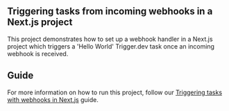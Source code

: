 ## Triggering tasks from incoming webhooks in a Next.js project

This project demonstrates how to set up a webhook handler in a Next.js project which triggers a 'Hello World' Trigger.dev task once an incoming webhook is received.

## Guide

For more information on how to run this project, follow our [Triggering tasks with webhooks in Next.js](https://trigger.dev/docs/guides/frameworks/nextjs-webhooks) guide.
